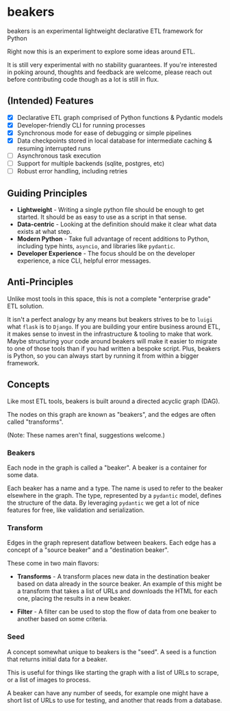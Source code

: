 # beakers

beakers is an experimental lightweight declarative ETL framework for Python

Right now this is an experiment to explore some ideas around ETL.

It is still very experimental with no stability guarantees. 
If you're interested in poking around, thoughts and feedback are welcome, please reach out before contributing code though as a lot is still in flux.

## (Intended) Features

- [x] Declarative ETL graph comprised of Python functions & Pydantic models
- [x] Developer-friendly CLI for running processes
- [x] Synchronous mode for ease of debugging or simple pipelines
- [x] Data checkpoints stored in local database for intermediate caching & resuming interrupted runs
- [ ] Asynchronous task execution
- [ ] Support for multiple backends (sqlite, postgres, etc)
- [ ] Robust error handling, including retries

## Guiding Principles

* **Lightweight** - Writing a single python file should be enough to get started. It should be as easy to use as a script in that sense.
* **Data-centric** - Looking at the definition should make it clear what data exists at what step. 
* **Modern Python** - Take full advantage of recent additions to Python, including type hints, `asyncio`, and libraries like `pydantic`.
* **Developer Experience** - The focus should be on the developer experience, a nice CLI, helpful error messages.

## Anti-Principles

Unlike most tools in this space, this is not a complete "enterprise grade" ETL solution.

It isn't a perfect analogy by any means but beakers strives to be to `luigi` what `flask` is to `Django`. 
If you are building your entire business around ETL, it makes sense to invest in the infrastructure & tooling to make that work.
Maybe structuring your code around beakers will make it easier to migrate to one of those tools than if you had written a bespoke script.
Plus, beakers is Python, so you can always start by running it from within a bigger framework.

## Concepts

Like most ETL tools, beakers is built around a directed acyclic graph (DAG).

The nodes on this graph are known as "beakers", and the edges are often called "transforms".

(Note: These names aren't final, suggestions welcome.)

### Beakers

Each node in the graph is called a "beaker". A beaker is a container for some data.

Each beaker has a name and a type.
The name is used to refer to the beaker elsewhere in the graph.
The type, represented by a `pydantic` model, defines the structure of the data. By leveraging `pydantic` we get a lot of nice features for free, like validation and serialization.

### Transform

Edges in the graph represent dataflow between beakers. Each edge has a concept of a "source beaker" and a "destination beaker".

 These come in two main flavors:

* **Transforms** - A transform places new data in the destination beaker based on data already in the source beaker.
An example of this might be a transform that takes a list of URLs and downloads the HTML for each one, placing the results in a new beaker.

* **Filter** - A filter can be used to stop the flow of data from one beaker to another based on some criteria.

### Seed

A concept somewhat unique to beakers is the "seed". A seed is a function that returns initial data for a beaker.

This is useful for things like starting the graph with a list of URLs to scrape, or a list of images to process.

A beaker can have any number of seeds, for example one might have a short list of URLs to use for testing, and another that reads from a database.